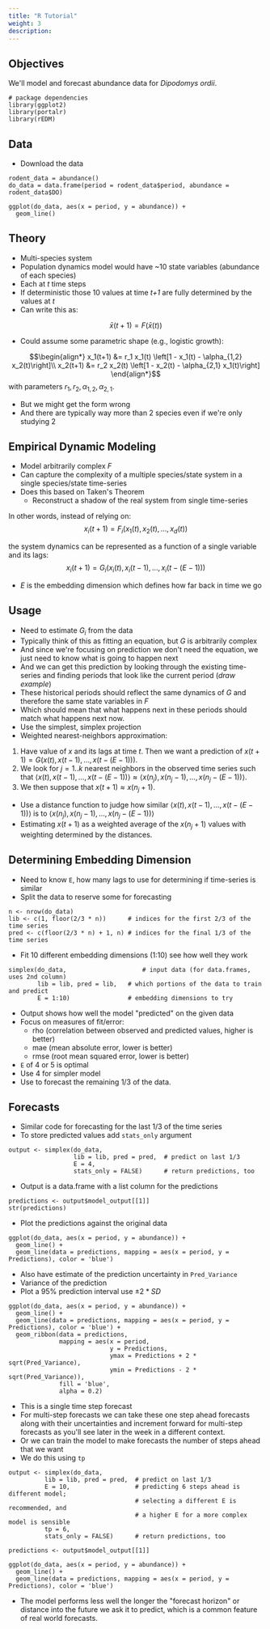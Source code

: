 ```yaml
---
title: "R Tutorial"
weight: 3
description:
---
```


<script type="text/javascript"
  src="https://cdn.mathjax.org/mathjax/latest/MathJax.js?config=TeX-AMS-MML_HTMLorMML">
</script>

## Objectives

We'll model and forecast abundance data for *Dipodomys ordii*.

```{r, message = FALSE}
# package dependencies
library(ggplot2)
library(portalr)
library(rEDM)
```

## Data

* Download the data

```{r}
rodent_data = abundance()
do_data = data.frame(period = rodent_data$period, abundance = rodent_data$DO)

ggplot(do_data, aes(x = period, y = abundance)) +
  geom_line()
```

## Theory

* Multi-species system
* Population dynamics model would have ~10 state variables (abundance of each species)
* Each at *t* time steps
* If deterministic those 10 values at time *t+1* are fully determined by the values at *t*
* Can write this as:

$$\bar{x}(t+1) = F \left(\bar{x}(t)\right)$$

* Could assume some parametric shape (e.g., logistic growth):

$$\begin{align*}
x_1(t+1) &= r_1 x_1(t) \left[1 - x_1(t) - \alpha_{1,2} x_2(t)\right]\\
x_2(t+1) &= r_2 x_2(t) \left[1 - x_2(t) - \alpha_{2,1} x_1(t)\right]
\end{align*}$$
with parameters $r_1, r_2, \alpha_{1,2}, \alpha_{2,1}$.

* But we might get the form wrong
* And there are typically way more than 2 species even if we're only studying 2

## Empirical Dynamic Modeling

* Model arbitrarily complex *F*
* Can capture the complexity of a multiple species/state system in a single
  species/state time-series
* Does this based on Taken's Theorem
    * Reconstruct a shadow of the real system from single time-series

In other words, instead of relying on:
$$x_i(t+1) = F_i\left(x_1(t), x_2(t), \dots, x_d(t)\right)$$

the system dynamics can be represented as a function of a single variable and its lags:
$$x_i(t+1) = G_i\left(x_i(t), x_i(t-1), \dots, x_i(t-(E-1))\right)$$

* $E$ is the embedding dimension which defines how far back in time we go

## Usage

* Need to estimate $G_i$ from the data
* Typically think of this as fitting an equation, but $G$ is arbitrarily complex
* And since we're focusing on prediction we don't need the equation, we just need to know what is going to happen next
* And we can get this prediction by looking through the existing time-series and finding periods that look like the current period (*draw example*)
* These historical periods should reflect the same dynamics of $G$ and therefore the same state variables in $F$
* Which should mean that what happens next in these periods should match what happens next now.
* Use the simplest, simplex projection
* Weighted nearest-neighbors approximation:

1. Have value of $x$ and its lags at time $t$. Then we want a prediction of $x(t+1) = G\left(x(t), x(t-1), \dots, x(t - (E-1))\right)$.
2. We look for $j = 1..k$ nearest neighbors in the observed time series such that $\langle x(t), x(t-1), \dots, x(t - (E-1))\rangle \approx \langle x(n_j), x(n_j-1), \dots, x(n_j - (E-1))\rangle$.
3. We then suppose that $x(t+1) \approx x(n_j+1)$.

* Use a distance function to judge how similar $\langle x(t), x(t-1), \dots, x(t - (E-1))\rangle$ is to $\langle x(n_j), x(n_j-1), \dots, x(n_j - (E-1))\rangle$
* Estimating $x(t+1)$ as a weighted average of the $x(n_j+1)$ values with weighting determined by the distances.


## Determining Embedding Dimension

* Need to know `E`, how many lags to use for determining if time-series is similar
* Split the data to reserve some for forecasting

```{r}
n <- nrow(do_data)
lib <- c(1, floor(2/3 * n))      # indices for the first 2/3 of the time series
pred <- c(floor(2/3 * n) + 1, n) # indices for the final 1/3 of the time series
```

* Fit 10 different embedding dimensions (1:10) see how well they work

```{r}
simplex(do_data,                     # input data (for data.frames, uses 2nd column)
        lib = lib, pred = lib,   # which portions of the data to train and predict
        E = 1:10)                # embedding dimensions to try
```

* Output shows how well the model "predicted" on the given data
* Focus on measures of fit/error:
    * rho (correlation between observed and predicted values, higher is better)
    * mae (mean absolute error, lower is better)
    * rmse (root mean squared error, lower is better)
* `E` of 4 or 5 is optimal
* Use 4 for simpler model
* Use to forecast the remaining 1/3 of the data.

## Forecasts

* Similar code for forecasting for the last 1/3 of the time series
* To store predicted values add `stats_only` argument

```{r}
output <- simplex(do_data,
                  lib = lib, pred = pred,  # predict on last 1/3
                  E = 4, 
                  stats_only = FALSE)      # return predictions, too
```

* Output is a data.frame with a list column for the predictions

```{r}
predictions <- output$model_output[[1]]
str(predictions)
```

* Plot the predictions against the original data

```{r}
ggplot(do_data, aes(x = period, y = abundance)) +
  geom_line() +
  geom_line(data = predictions, mapping = aes(x = period, y = Predictions), color = 'blue')
```

* Also have estimate of the prediction uncertainty in `Pred_Variance`
* Variance of the prediction
* Plot a 95% prediction interval use $\pm 2 * SD$

```{r}
ggplot(do_data, aes(x = period, y = abundance)) +
  geom_line() +
  geom_line(data = predictions, mapping = aes(x = period, y = Predictions), color = 'blue') +
  geom_ribbon(data = predictions,
              mapping = aes(x = period,
                            y = Predictions,
                            ymax = Predictions + 2 * sqrt(Pred_Variance),
                            ymin = Predictions - 2 * sqrt(Pred_Variance)),
              fill = 'blue',
              alpha = 0.2)
```


* This is a single time step forecast
* For multi-step forecasts we can take these one step ahead forecasts along with their
  uncertainties and increment forward for multi-step forecasts as you'll see later in the
  week in a different context.
* Or we can train the model to make forecasts the number of steps ahead that we want
* We do this using `tp`

```{r}
output <- simplex(do_data,
          lib = lib, pred = pred,  # predict on last 1/3
          E = 10,                  # predicting 6 steps ahead is different model;
                                   # selecting a different E is recommended, and
                                   # a higher E for a more complex model is sensible
          tp = 6,
          stats_only = FALSE)      # return predictions, too

predictions <- output$model_output[[1]]

ggplot(do_data, aes(x = period, y = abundance)) +
  geom_line() +
  geom_line(data = predictions, mapping = aes(x = period, y = Predictions), color = 'blue')
```

* The model performs less well the longer the "forecast horizon" or distance into the future we ask it to predict, which is a common feature of real world forecasts.